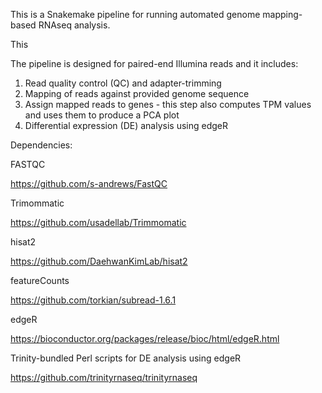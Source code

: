 This is a Snakemake pipeline for running automated genome mapping-based RNAseq analysis. 

This

The pipeline is designed for paired-end Illumina reads and it includes:

1. Read quality control (QC) and adapter-trimming
2. Mapping of reads against provided genome sequence
3. Assign mapped reads to genes - this step also computes TPM values and uses them to produce a PCA plot
4. Differential expression (DE) analysis using edgeR

Dependencies:

FASTQC

https://github.com/s-andrews/FastQC


Trimommatic

https://github.com/usadellab/Trimmomatic


hisat2

https://github.com/DaehwanKimLab/hisat2


featureCounts

https://github.com/torkian/subread-1.6.1


edgeR

https://bioconductor.org/packages/release/bioc/html/edgeR.html


Trinity-bundled Perl scripts for DE analysis using edgeR

https://github.com/trinityrnaseq/trinityrnaseq

